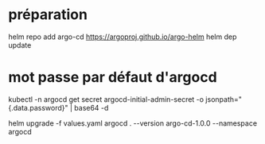 # préparation
helm repo add argo-cd https://argoproj.github.io/argo-helm
helm dep update


# mot passe par défaut d'argocd
kubectl -n argocd get secret argocd-initial-admin-secret -o jsonpath="{.data.password}" | base64 -d

helm upgrade -f values.yaml argocd . --version argo-cd-1.0.0 --namespace argocd